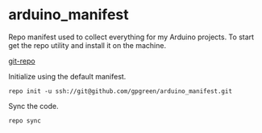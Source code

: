 # arduino_manifest

Repo manifest used to collect everything for my Arduino projects. To start get the repo utility and install it on the machine.

[git-repo](https://gerrit.googlesource.com/git-repo)

Initialize using the default manifest.

`repo init -u ssh://git@github.com/gpgreen/arduino_manifest.git`

Sync the code.

`repo sync`
